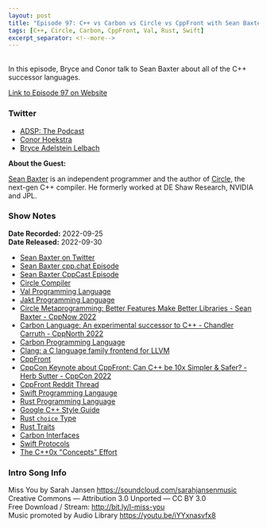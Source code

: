 ```yaml
---
layout: post
title: "Episode 97: C++ vs Carbon vs Circle vs CppFront with Sean Baxter"
tags: [C++, Circle, Carbon, CppFront, Val, Rust, Swift]
excerpt_separator: <!--more-->
---
```


<div id="buzzsprout-player-11413419"></div><script src="https://www.buzzsprout.com/1501960/11413419-episode-97-c-vs-carbon-vs-circle-vs-cppfront-with-sean-baxter.js?container_id=buzzsprout-player-11413419&player=small" type="text/javascript" charset="utf-8"></script>

<br>In this episode, Bryce and Conor talk to Sean Baxter about all of the C++ successor languages.
 
<!--more-->

[Link to Episode 97 on Website](https://adspthepodcast.com/2022/09/30/Episode-97.html)

### Twitter
 
* [ADSP: The Podcast](https://twitter.com/adspthepodcast) 
* [Conor Hoekstra](https://twitter.com/code_report)
* [Bryce Adelstein Lelbach](https://twitter.com/blelbach)

**About the Guest:**

[Sean Baxter](https://twitter.com/seanbax) is an independent programmer and the author of [Circle](https://www.circle-lang.org/), the next-gen C++ compiler. He formerly worked at DE Shaw Research, NVIDIA and JPL.

### Show Notes
 
**Date Recorded:** 2022-09-25 <br>
**Date Released:** 2022-09-30

* [Sean Baxter on Twitter](https://twitter.com/seanbax)
* [Sean Baxter cpp.chat Episode](https://cpp.chat/guests/sean_baxter/)
* [Sean Baxter CppCast Episode](https://cppcast.com/circle-language/)
* [Circle Compiler](https://www.circle-lang.org/)
* [Val Programming Language](https://www.val-lang.dev/)
* [Jakt Programming Language](https://github.com/SerenityOS/jakt)
* [Circle Metaprogramming: Better Features Make Better Libraries - Sean Baxter - CppNow 2022](https://www.youtube.com/watch?v=15j4bkipuAg)
* [Carbon Language: An experimental successor to C++ - Chandler Carruth - CppNorth 2022](https://www.youtube.com/watch?v=omrY53kbVoA)
* [Carbon Programming Language](https://github.com/carbon-language/carbon-lang)
* [Clang: a C language family frontend for LLVM](https://clang.llvm.org/)
* [CppFront](https://github.com/hsutter/cppfront)
* [CppCon Keynote about CppFront: Can C++ be 10x Simpler & Safer? - Herb Sutter - CppCon 2022](https://www.youtube.com/watch?v=ELeZAKCN4tY)
* [CppFront Reddit Thread](https://old.reddit.com/r/cpp/comments/xgcbt9/cppfront_herb_sutters_personal_experimental_c/)
* [Swift Programming Langauge](https://docs.swift.org/swift-book/index.html)
* [Rust Programming Language](https://www.rust-lang.org/)
* [Google C++ Style Guide](https://google.github.io/styleguide/cppguide.html)
* [Rust `choice` Type](https://docs.rs/choice/latest/choice/)
* [Rust Traits](https://doc.rust-lang.org/book/ch10-02-traits.html)
* [Carbon Interfaces](https://github.com/carbon-language/carbon-lang/blob/trunk/docs/design/generics/overview.md#interfaces)
* [Swift Protocols](https://docs.swift.org/swift-book/LanguageGuide/Protocols.html)
* [The C++0x "Concepts" Effort](https://arxiv.org/pdf/1201.0027.pdf)

### Intro Song Info
 
Miss You by Sarah Jansen https://soundcloud.com/sarahjansenmusic<br>
Creative Commons — Attribution 3.0 Unported — CC BY 3.0<br>
Free Download / Stream: http://bit.ly/l-miss-you<br>
Music promoted by Audio Library https://youtu.be/iYYxnasvfx8<br>
